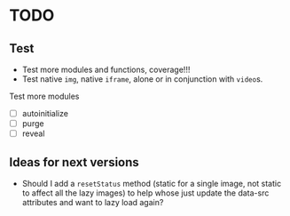 # TODO

## Test

-   Test more modules and functions, coverage!!!
-   Test native `img`, native `iframe`, alone or in conjunction with `video`s.

Test more modules

-   [ ] autoinitialize
-   [ ] purge
-   [ ] reveal

## Ideas for next versions

-   Should I add a `resetStatus` method (static for a single image, not static to affect all the lazy images) to help whose just update the data-src attributes and want to lazy load again?
